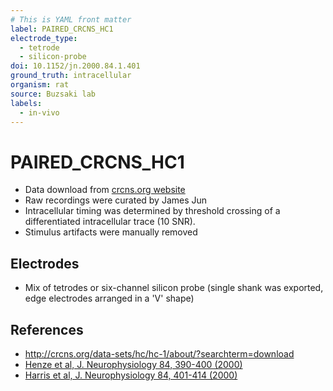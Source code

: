 ```yaml
---
# This is YAML front matter
label: PAIRED_CRCNS_HC1
electrode_type:
  - tetrode
  - silicon-probe
doi: 10.1152/jn.2000.84.1.401
ground_truth: intracellular
organism: rat
source: Buzsaki lab
labels:
  - in-vivo
---
```


# PAIRED_CRCNS_HC1
- Data download from [crcns.org website](http://crcns.org/data-sets/hc/hc-1/about/?searchterm=download)
- Raw recordings were curated by James Jun 
- Intracellular timing was determined by threshold crossing of a differentiated intracellular trace (10 SNR).
- Stimulus artifacts were manually removed 

## Electrodes
- Mix of tetrodes or six-channel silicon probe (single shank was exported, edge electrodes arranged in a 'V' shape)

## References
- http://crcns.org/data-sets/hc/hc-1/about/?searchterm=download
- [Henze et al, J. Neurophysiology 84, 390-400 (2000)](http://www.ncbi.nlm.nih.gov/pubmed/10899213)
- [Harris et al, J. Neurophysiology 84, 401-414 (2000)](http://www.ncbi.nlm.nih.gov/pubmed/10899214)